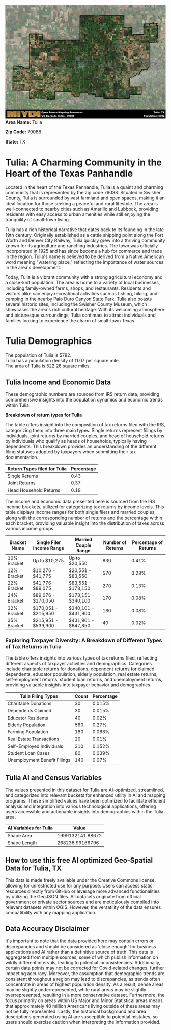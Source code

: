 ![Image Alt Text](../_images/79088.png)
**Area Name:** Tulia

**Zip Code:** 79088

**State:** TX


# Tulia: A Charming Community in the Heart of the Texas Panhandle

Located in the heart of the Texas Panhandle, Tulia is a quaint and charming community that is represented by the zip code 79088. Situated in Swisher County, Tulia is surrounded by vast farmland and open spaces, making it an ideal location for those seeking a peaceful and rural lifestyle. The area is well-connected to nearby cities such as Amarillo and Lubbock, providing residents with easy access to urban amenities while still enjoying the tranquility of small-town living.

Tulia has a rich historical narrative that dates back to its founding in the late 19th century. Originally established as a cattle shipping point along the Fort Worth and Denver City Railway, Tulia quickly grew into a thriving community known for its agriculture and ranching industries. The town was officially incorporated in 1925 and has since become a hub for commerce and trade in the region. Tulia's name is believed to be derived from a Native American word meaning "watering place," reflecting the importance of water sources in the area's development.

Today, Tulia is a vibrant community with a strong agricultural economy and a close-knit population. The area is home to a variety of local businesses, including family-owned farms, shops, and restaurants. Residents and visitors alike can enjoy recreational activities such as fishing, hiking, and camping in the nearby Palo Duro Canyon State Park. Tulia also boasts several historic sites, including the Swisher County Museum, which showcases the area's rich cultural heritage. With its welcoming atmosphere and picturesque surroundings, Tulia continues to attract individuals and families looking to experience the charm of small-town Texas.

# Tulia Demographics

The population of Tulia is 5782.  
Tulia has a population density of 11.07 per square mile.  
The area of Tulia is 522.28 square miles.  

## Tulia Income and Economic Data

These demographic numbers are sourced from IRS return data, providing comprehensive insights into the population dynamics and economic trends within Tulia.

**Breakdown of return types for Tulia**

The table offers insight into the composition of tax returns filed with the IRS, categorizing them into three main types. Single returns represent filings by individuals, joint returns by married couples, and head of household returns by individuals who qualify as heads of households, typically having dependents. This breakdown provides an understanding of the different filing statuses adopted by taxpayers when submitting their tax documentation.

| Return Types filed for Tulia                              | Percentage          |
|----------------------------------------------------------|---------------------|
| Single Returns                                            | 0.43 |
| Joint Returns                                             | 0.37 |
| Head Household Returns                                    | 0.18 |

The income and economic data presented here is sourced from the IRS income brackets, utilized for categorizing tax returns by income levels. This table displays income ranges for both single filers and married couples, along with the corresponding number of returns and the percentage within each bracket, providing valuable insight into the distribution of taxes across various income groups.

| Bracket Name       | Single Filer Income Range | Married Couple Range | Number of Returns | Percentage of Returns |
|--------------------|----------------------------|----------------------|-------------------|-----------------------|
| 10% Bracket        | Up to $10,275              | Up to $20,550        | 830 | 0.41% |
| 12% Bracket        | $10,276 - $41,775          | $20,551 - $83,550    | 570 | 0.28% |
| 22% Bracket        | $41,776 - $89,075          | $83,551 - $178,150   | 270 | 0.13% |
| 24% Bracket        | $89,076 - $170,050         | $178,151 - $340,100  | 170 | 0.08% |
| 32% Bracket        | $170,051 - $215,950        | $340,101 - $431,900  | 160 | 0.08% |
| 35% Bracket        | $215,951 - $539,900        | $431,901 - $647,850  | 40 | 0.02% |

### Exploring Taxpayer Diversity: A Breakdown of Different Types of Tax Returns in Tulia

The table offers insights into various types of tax returns filed, reflecting different aspects of taxpayer activities and demographics. Categories include charitable returns for donations, dependent returns for claimed dependents, educator population, elderly population, real estate returns, self-employment returns, student loan returns, and unemployment returns, providing valuable insights into taxpayer behavior and demographics.

| Tulia Filing Types                    | Count | Percentage |
|--------------------------------------|-------|------------|
| Charitable Donations                 | 30 | 0.015% |
| Dependents Claimed                   | 30 | 0.015% |
| Educator Residents                   | 40 | 0.02% |
| Elderly Population                   | 560 | 0.27% |
| Farming Population                   | 180 | 0.088% |
| Real Estate Transactions             | 20 | 0.01% |
| Self-Employed Individuals            | 310 | 0.152% |
| Student Loan Cases                   | 80 | 0.039% |
| Unemployment Benefit Filings         | 140 | 0.07% |

## Tulia AI and Census Variables

The values presented in this dataset for Tulia are AI-optimized, streamlined, and categorized into relevant buckets for enhanced utility in AI and mapping programs. These simplified values have been optimized to facilitate efficient analysis and integration into various technological applications, offering users accessible and actionable insights into demographics within the Tulia area.

| AI Variables for Tulia | Value |
|-------------|-------|
| Shape Area | 1999132141.88672 |
| Shape Length | 268236.99166796 |

## How to use this free AI optimized Geo-Spatial Data for Tulia, TX

This data is made freely available under the Creative Commons license, allowing for unrestricted use for any purpose. Users can access static resources directly from GitHub or leverage more advanced functionalities by utilizing the GeoJSON files. All datasets originate from official government or private sector sources and are meticulously compiled into relevant datasets within QGIS. However, the versatility of the data ensures compatibility with any mapping application.

## Data Accuracy Disclaimer
It's important to note that the data provided here may contain errors or discrepancies and should be considered as 'close enough' for business applications and AI rather than a definitive source of truth. This data is aggregated from multiple sources, some of which publish information on wildly different intervals, leading to potential inconsistencies. Additionally, certain data points may not be corrected for Covid-related changes, further impacting accuracy. Moreover, the assumption that demographic trends are consistent throughout a region may lead to discrepancies, as trends often concentrate in areas of highest population density. As a result, dense areas may be slightly underrepresented, while rural areas may be slightly overrepresented, resulting in a more conservative dataset. Furthermore, the focus primarily on areas within US Major and Minor Statistical areas means that approximately 40 million Americans living outside of these areas may not be fully represented. Lastly, the historical background and area descriptions generated using AI are susceptible to potential mistakes, so users should exercise caution when interpreting the information provided.
